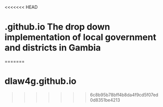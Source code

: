 <<<<<<< HEAD
# .github.io The drop down implementation of local government and districts in Gambia 
=======
# dlaw4g.github.io
>>>>>>> 6c8b95b78bff4b8da4f9cd5f07ed0d8351be4213
